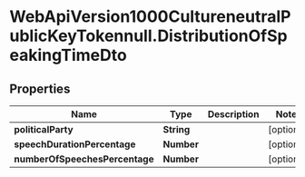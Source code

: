 # WebApiVersion1000CultureneutralPublicKeyTokennull.DistributionOfSpeakingTimeDto

## Properties

Name | Type | Description | Notes
------------ | ------------- | ------------- | -------------
**politicalParty** | **String** |  | [optional] 
**speechDurationPercentage** | **Number** |  | [optional] 
**numberOfSpeechesPercentage** | **Number** |  | [optional] 


